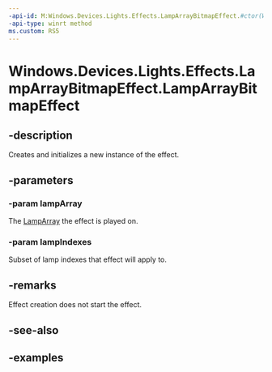 ```yaml
---
-api-id: M:Windows.Devices.Lights.Effects.LampArrayBitmapEffect.#ctor(Windows.Devices.Lights.LampArray,System.Int32[])
-api-type: winrt method
ms.custom: RS5
---
```


<!-- Method syntax.
public LampArrayBitmapEffect.LampArrayBitmapEffect(LampArray lampArray, Int32[] lampIndexes)
-->

# Windows.Devices.Lights.Effects.LampArrayBitmapEffect.LampArrayBitmapEffect

## -description
Creates and initializes a new instance of the effect.
## -parameters
### -param lampArray
The [LampArray](../windows.devices.lights/lamparray.md) the effect is played on.

### -param lampIndexes
Subset of lamp indexes that effect will apply to.

## -remarks
Effect creation does not start the effect.
## -see-also

## -examples

